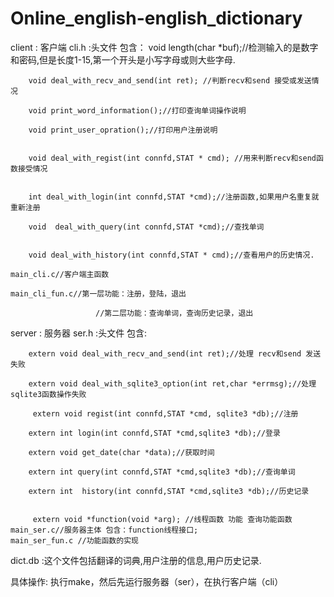 # Online_english-english_dictionary
client : 客户端
    cli.h :头文件
    包含：
        void length(char *buf);//检测输入的是数字和密码,但是长度1-15,第一个开头是小写字母或则大些字母.
        
        void deal_with_recv_and_send(int ret); //判断recv和send 接受或发送情况
        
        void print_word_information();//打印查询单词操作说明 

        void print_user_opration();//打印用户注册说明

        
        void deal_with_regist(int connfd,STAT * cmd); //用来判断recv和send函数接受情况
        
        
        int deal_with_login(int connfd,STAT *cmd);//注册函数,如果用户名重复就重新注册
        
        void  deal_with_query(int connfd,STAT *cmd);//查找单词
        
        
        void deal_with_history(int connfd,STAT * cmd);//查看用户的历史情况.

    main_cli.c//客户端主函数

    main_cli_fun.c//第一层功能：注册，登陆，退出

                       //第二层功能：查询单词，查询历史记录，退出


server : 服务器
    ser.h :头文件
        包含:
        
        extern void deal_with_recv_and_send(int ret);//处理 recv和send 发送失败
        
        extern void deal_with_sqlite3_option(int ret,char *errmsg);//处理sqlite3函数操作失败
          
         extern void regist(int connfd,STAT *cmd, sqlite3 *db);//注册
        
        extern int login(int connfd,STAT *cmd,sqlite3 *db);//登录
        
        extern void get_date(char *data);//获取时间
        
        extern int query(int connfd,STAT *cmd,sqlite3 *db);//查询单词
        
        extern int  history(int connfd,STAT *cmd,sqlite3 *db);//历史记录
        
        
         extern void *function(void *arg); //线程函数 功能 查询功能函数
    main_ser.c//服务器主体 包含：function线程接口;
    main_ser_fun.c //功能函数的实现

dict.db :这个文件包括翻译的词典,用户注册的信息,用户历史记录.


具体操作:
执行make，然后先运行服务器（ser），在执行客户端（cli）





  



